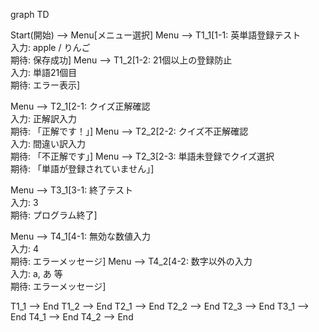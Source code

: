 graph TD

Start(開始) --> Menu[メニュー選択]
Menu --> T1_1[1-1: 英単語登録テスト<br>入力: apple / りんご<br>期待: 保存成功]
Menu --> T1_2[1-2: 21個以上の登録防止<br>入力: 単語21個目<br>期待: エラー表示]

Menu --> T2_1[2-1: クイズ正解確認<br>入力: 正解訳入力<br>期待: 「正解です！」]
Menu --> T2_2[2-2: クイズ不正解確認<br>入力: 間違い訳入力<br>期待: 「不正解です」]
Menu --> T2_3[2-3: 単語未登録でクイズ選択<br>期待: 「単語が登録されていません」]

Menu --> T3_1[3-1: 終了テスト<br>入力: 3<br>期待: プログラム終了]

Menu --> T4_1[4-1: 無効な数値入力<br>入力: 4<br>期待: エラーメッセージ]
Menu --> T4_2[4-2: 数字以外の入力<br>入力: a, あ 等<br>期待: エラーメッセージ]

T1_1 --> End
T1_2 --> End
T2_1 --> End
T2_2 --> End
T2_3 --> End
T3_1 --> End
T4_1 --> End
T4_2 --> End
